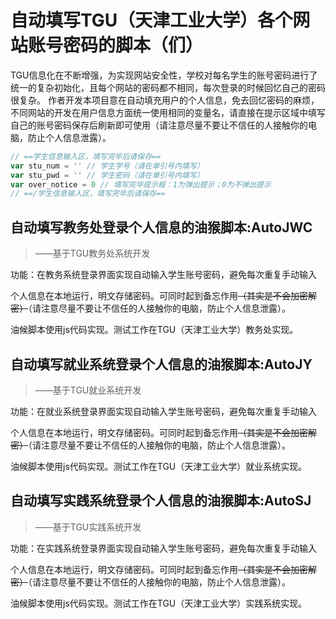 # 自动填写TGU（天津工业大学）各个网站账号密码的脚本（们）

TGU信息化在不断增强，为实现网站安全性，学校对每名学生的账号密码进行了统一的复杂初始化，且每个网站的密码都不相同，每次登录的时候回忆自己的密码很复杂。 作者开发本项目意在自动填充用户的个人信息，免去回忆密码的麻烦，不同网站的开发在用户信息方面统一使用相同的变量名，请直接在提示区域中填写自己的账号密码保存后刷新即可使用（请注意尽量不要让不信任的人接触你的电脑，防止个人信息泄露）。

```js
// ==学生信息输入区，填写完毕后请保存==
var stu_num = '' // 学生学号（请在单引号内填写）
var stu_pwd = '' // 学生密码（请在单引号内填写）
var over_notice = 0 // 填写完毕提示框：1为弹出提示；0为不弹出提示
// ==/学生信息输入区，填写完毕后请保存==
```

## 自动填写教务处登录个人信息的油猴脚本:AutoJWC

> ——基于TGU教务处系统开发

功能：在教务系统登录界面实现自动输入学生账号密码，避免每次重复手动输入

个人信息在本地运行，明文存储密码。可同时起到备忘作用~~（其实是不会加密解密）~~（请注意尽量不要让不信任的人接触你的电脑，防止个人信息泄露）。

油候脚本使用js代码实现。测试工作在TGU（天津工业大学）教务处实现。

## 自动填写就业系统登录个人信息的油猴脚本:AutoJY

> ——基于TGU就业系统开发

功能：在就业系统登录界面实现自动输入学生账号密码，避免每次重复手动输入

个人信息在本地运行，明文存储密码。可同时起到备忘作用~~（其实是不会加密解密）~~（请注意尽量不要让不信任的人接触你的电脑，防止个人信息泄露）。

油候脚本使用js代码实现。测试工作在TGU（天津工业大学）就业系统实现。

## 自动填写实践系统登录个人信息的油猴脚本:AutoSJ

> ——基于TGU实践系统开发

功能：在实践系统登录界面实现自动输入学生账号密码，避免每次重复手动输入

个人信息在本地运行，明文存储密码。可同时起到备忘作用~~（其实是不会加密解密）~~（请注意尽量不要让不信任的人接触你的电脑，防止个人信息泄露）。

油候脚本使用js代码实现。测试工作在TGU（天津工业大学）实践系统实现。
